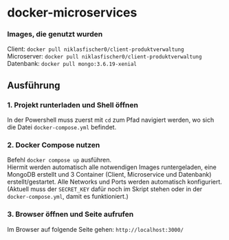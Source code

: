 # docker-microservices

### Images, die genutzt wurden
Client: `docker pull niklasfischer0/client-produktverwaltung`  
Microserver: `docker pull niklasfischer0/client-produktverwaltung`  
Datenbank: `docker pull mongo:3.6.19-xenial`  

## Ausführung

### 1. Projekt runterladen und Shell öffnen
In der Powershell muss zuerst mit `cd` zum Pfad navigiert werden, wo sich die Datei `docker-compose.yml` befindet.

### 2. Docker Compose nutzen
Befehl `docker compose up` ausführen.  
Hiermit werden automatisch alle notwendigen Images runtergeladen, eine MongoDB erstellt und 3 Container (Client, Microservice und Datenbank) erstellt/gestartet. Alle Networks und Ports werden automatisch konfiguriert.
(Aktuell muss der `SECRET_KEY` dafür noch im Skript stehen oder in der `docker-compose.yml`, damit es funktioniert.)

### 3. Browser öffnen und Seite aufrufen
Im Browser auf folgende Seite gehen: `http://localhost:3000/`

